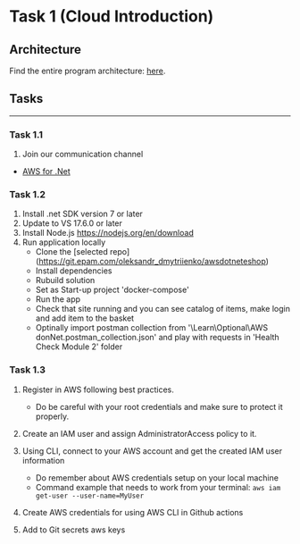 # Task 1 (Cloud Introduction)

## Architecture

Find the entire program architecture: [here](../Architecture.pdf).

## Tasks

---

### Task 1.1

1. Join our communication channel

- [AWS for .Net](https://teams.microsoft.com/l/channel/todotodo)

### Task 1.2

1. Install .net SDK version 7 or later
2. Update to VS 17.6.0 or later
3. Install Node.js https://nodejs.org/en/download
4. Run application locally
    - Clone the [selected repo] (https://git.epam.com/oleksandr_dmytriienko/awsdotneteshop)
    - Install dependencies
    - Rubuild solution
    - Set as Start-up project 'docker-compose'
    - Run the app 
    - Check that site running and you can see catalog of items, make login and add item to the basket
    - Optinally import postman collection from '\Learn\Optional\AWS donNet.postman_collection.json' and play with requests in 'Health Check Module 2' folder

### Task 1.3

1. Register in AWS following best practices.

    - Do be careful with your root credentials and make sure to protect it properly.

2. Create an IAM user and assign AdministratorAccess policy to it.
3. Using CLI, connect to your AWS account and get the created IAM user information

    - Do remember about AWS credentials setup on your local machine
    - Command example that needs to work from your terminal: `aws iam get-user --user-name=MyUser`
4. 	Create AWS credentials for using AWS CLI in Github actions
5.  Add to Git secrets aws keys 


